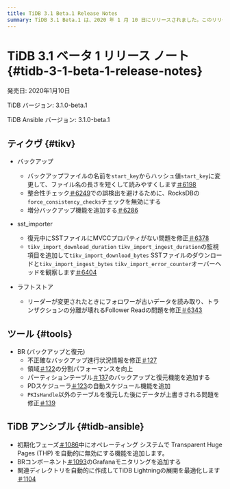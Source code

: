 ```yaml
---
title: TiDB 3.1 Beta.1 Release Notes
summary: TiDB 3.1 Beta.1 は、2020 年 1 月 10 日にリリースされました。このリリースには、バックアップ ファイルの名前変更や増分バックアップ機能の追加など、TiKV への変更が含まれています。BR などのツールでは、バックアップの進行状況情報が改善され、パーティション テーブルの機能が追加されました。TiDB BRでは、Transparent Huge Pages が自動的に無効になり、 BRコンポーネントの Grafana モニタリングが追加されました。全体として、このリリースでは、バックアップと復元のプロセス、モニタリング、およびデプロイメントの最適化の改善に重点が置かれています。
---
```


# TiDB 3.1 ベータ 1 リリース ノート {#tidb-3-1-beta-1-release-notes}

発売日: 2020年1月10日

TiDB バージョン: 3.1.0-beta.1

TiDB Ansible バージョン: 3.1.0-beta.1

## ティクヴ {#tikv}

-   バックアップ
    -   バックアップファイルの名前を`start_key`からハッシュ値`start_key`に変更して、ファイル名の長さを短くして読みやすくします[＃6198](https://github.com/tikv/tikv/pull/6198)
    -   整合性チェック[＃6249](https://github.com/tikv/tikv/pull/6249)での誤検出を避けるために、RocksDBの`force_consistency_checks`チェックを無効にする
    -   増分バックアップ機能を追加する[＃6286](https://github.com/tikv/tikv/pull/6286)

-   sst_importer
    -   復元中にSSTファイルにMVCCプロパティがない問題を修正[＃6378](https://github.com/tikv/tikv/pull/6378)
    -   `tikv_import_download_duration` `tikv_import_ingest_duration`の監視項目を追加して`tikv_import_download_bytes` SSTファイルのダウンロードと`tikv_import_ingest_bytes` `tikv_import_error_counter`オーバーヘッドを観察します[＃6404](https://github.com/tikv/tikv/pull/6404)

-   ラフトストア
    -   リーダーが変更されたときにフォロワーが古いデータを読み取り、トランザクションの分離が壊れるFollower Readの問題を修正[＃6343](https://github.com/tikv/tikv/pull/6343)

## ツール {#tools}

-   BR (バックアップと復元)
    -   不正確なバックアップ進行状況情報を修正[＃127](https://github.com/pingcap/br/pull/127)
    -   領域[＃122](https://github.com/pingcap/br/pull/122)の分割パフォーマンスを向上
    -   パーティションテーブル[＃137](https://github.com/pingcap/br/pull/137)のバックアップと復元機能を追加する
    -   PDスケジューラ[＃123](https://github.com/pingcap/br/pull/123)の自動スケジュール機能を追加
    -   `PKIsHandle`以外のテーブルを復元した後にデータが上書きされる問題を修正[＃139](https://github.com/pingcap/br/pull/139)

## TiDB アンシブル {#tidb-ansible}

-   初期化フェーズ[＃1086](https://github.com/pingcap/tidb-ansible/pull/1086)中にオペレーティング システムで Transparent Huge Pages (THP) を自動的に無効にする機能を追加します。
-   BRコンポーネント[＃1093](https://github.com/pingcap/tidb-ansible/pull/1093)のGrafanaモニタリングを追加する
-   関連ディレクトリを自動的に作成してTiDB Lightningの展開を最適化します[＃1104](https://github.com/pingcap/tidb-ansible/pull/1104)
